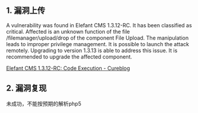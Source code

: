 ## 1. 漏洞上传

A vulnerability was found in Elefant CMS 1.3.12-RC. It has been classified as critical. Affected is an unknown function of the file /filemanager/upload/drop of the component File Upload. The manipulation leads to improper privilege management. It is possible to launch the attack remotely. Upgrading to version 1.3.13 is able to address this issue. It is recommended to upgrade the affected component.

[Elefant CMS 1.3.12-RC: Code Execution - Cureblog](https://curesec.com/blog/article/blog/Elefant-CMS-1312-RC-Code-Execution-188.html)

## 2. 漏洞复现

未成功，不能按预期的解析php5
